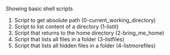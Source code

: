 Showing basic shell scripts
1. Script to get absolute path (0-current_working_directory)
2. Script to list content of a directory (1-listit)
3. Script that returns to the home directory (2-bring_me_home)
4. Script that lists all files in a folder (3-listfiles)
5. Script that lists all hidden files in a folder (4-listmorefiles)
